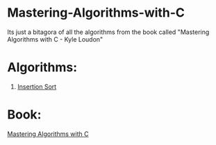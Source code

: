 # Mastering-Algorithms-with-C
Its just a bitagora of all the algorithms from the book called "Mastering Algorithms with C - Kyle Loudon"
# Algorithms:
1. [Insertion Sort](./Algorithms/insertionsort/)
# Book:
[Mastering Algorithms with C](./Book/)
